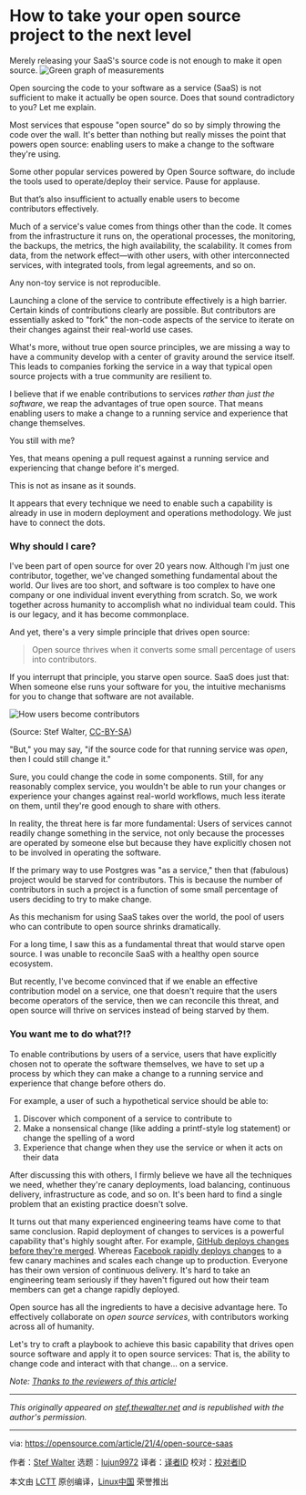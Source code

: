 [#]: subject: (How to take your open source project to the next level)
[#]: via: (https://opensource.com/article/21/4/open-source-saas)
[#]: author: (Stef Walter https://opensource.com/users/stefw)
[#]: collector: (lujun9972)
[#]: translator: ( )
[#]: reviewer: ( )
[#]: publisher: ( )
[#]: url: ( )

How to take your open source project to the next level
======
Merely releasing your SaaS's source code is not enough to make it open
source.
![Green graph of measurements][1]

Open sourcing the code to your software as a service (SaaS) is not sufficient to make it actually be open source. Does that sound contradictory to you? Let me explain.

Most services that espouse "open source" do so by simply throwing the code over the wall. It's better than nothing but really misses the point that powers open source: enabling users to make a change to the software they're using.

Some other popular services powered by Open Source software, do include the tools used to operate/deploy their service. Pause for applause.

But that’s also insufficient to actually enable users to become contributors effectively.

Much of a service's value comes from things other than the code. It comes from the infrastructure it runs on, the operational processes, the monitoring, the backups, the metrics, the high availability, the scalability. It comes from data, from the network effect—with other users, with other interconnected services, with integrated tools, from legal agreements, and so on.

Any non-toy service is not reproducible.

Launching a clone of the service to contribute effectively is a high barrier. Certain kinds of contributions clearly are possible. But contributors are essentially asked to "fork" the non-code aspects of the service to iterate on their changes against their real-world use cases.

What's more, without true open source principles, we are missing a way to have a community develop with a center of gravity around the service itself. This leads to companies forking the service in a way that typical open source projects with a true community are resilient to.

I believe that if we enable contributions to services _rather than just the software_, we reap the advantages of true open source. That means enabling users to make a change to a running service and experience that change themselves.

You still with me?

Yes, that means opening a pull request against a running service and experiencing that change before it's merged.

This is not as insane as it sounds.

It appears that every technique we need to enable such a capability is already in use in modern deployment and operations methodology. We just have to connect the dots.

### Why should I care?

I've been part of open source for over 20 years now. Although I'm just one contributor, together, we've changed something fundamental about the world. Our lives are too short, and software is too complex to have one company or one individual invent everything from scratch. So, we work together across humanity to accomplish what no individual team could. This is our legacy, and it has become commonplace.

And yet, there's a very simple principle that drives open source:

> Open source thrives when it converts some
>  small percentage of users into contributors.

If you interrupt that principle, you starve open source. SaaS does just that: When someone else runs your software for you, the intuitive mechanisms for you to change that software are not available.

![How users become contributors][2]

(Source: Stef Walter, [CC-BY-SA][3])

"But," you may say, "if the source code for that running service was _open_, then I could still change it."

Sure, you could change the code in some components. Still, for any reasonably complex service, you wouldn't be able to run your changes or experience your changes against real-world workflows, much less iterate on them, until they're good enough to share with others.

In reality, the threat here is far more fundamental: Users of services cannot readily change something in the service, not only because the processes are operated by someone else but because they have explicitly chosen not to be involved in operating the software.

If the primary way to use Postgres was "as a service," then that (fabulous) project would be starved for contributors. This is because the number of contributors in such a project is a function of some small percentage of users deciding to try to make change.

As this mechanism for using SaaS takes over the world, the pool of users who can contribute to open source shrinks dramatically.

For a long time, I saw this as a fundamental threat that would starve open source. I was unable to reconcile SaaS with a healthy open source ecosystem.

But recently, I've become convinced that if we enable an effective contribution model on a service, one that doesn't require that the users become operators of the service, then we can reconcile this threat, and open source will thrive on services instead of being starved by them.

### You want me to do what?!?

To enable contributions by users of a service, users that have explicitly chosen not to operate the software themselves, we have to set up a process by which they can make a change to a running service and experience that change before others do.

For example, a user of such a hypothetical service should be able to:

  1. Discover which component of a service to contribute to
  2. Make a nonsensical change (like adding a printf-style log statement) or change the spelling of a word
  3. Experience that change when they use the service or when it acts on their data



After discussing this with others, I firmly believe we have all the techniques we need, whether they're canary deployments, load balancing, continuous delivery, infrastructure as code, and so on. It's been hard to find a single problem that an existing practice doesn't solve.

It turns out that many experienced engineering teams have come to that same conclusion. Rapid deployment of changes to services is a powerful capability that's highly sought after. For example, [GitHub deploys changes before they're merged][4]. Whereas [Facebook rapidly deploys changes][5] to a few canary machines and scales each change up to production. Everyone has their own version of continuous delivery. It's hard to take an engineering team seriously if they haven't figured out how their team members can get a change rapidly deployed.

Open source has all the ingredients to have a decisive advantage here. To effectively collaborate on _open source services_, with contributors working across all of humanity. 

Let's try to craft a playbook to achieve this basic capability that drives open source software and apply it to open source services: That is, the ability to change code and interact with that change… on a service.

_Note: [Thanks to the reviewers of this article!][6]_

* * *

_This originally appeared on [stef.thewalter.net][7] and is republished with the author's permission._

--------------------------------------------------------------------------------

via: https://opensource.com/article/21/4/open-source-saas

作者：[Stef Walter][a]
选题：[lujun9972][b]
译者：[译者ID](https://github.com/译者ID)
校对：[校对者ID](https://github.com/校对者ID)

本文由 [LCTT](https://github.com/LCTT/TranslateProject) 原创编译，[Linux中国](https://linux.cn/) 荣誉推出

[a]: https://opensource.com/users/stefw
[b]: https://github.com/lujun9972
[1]: https://opensource.com/sites/default/files/styles/image-full-size/public/lead-images/metrics_lead-steps-measure.png?itok=DG7rFZPk (Green graph of measurements)
[2]: https://opensource.com/sites/default/files/uploads/funneling-open-source-service.png (How users become contributors)
[3]: https://creativecommons.org/licenses/by-sa/4.0/
[4]: https://github.blog/2015-06-02-deploying-branches-to-github-com/
[5]: https://engineering.fb.com/2017/08/31/web/rapid-release-at-massive-scale/
[6]: https://github.com/stefwalter/blog/pull/1
[7]: http://stef.thewalter.net/open-source-services.html
